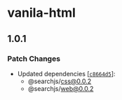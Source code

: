 # vanila-html

## 1.0.1

### Patch Changes

- Updated dependencies [[`c8664d5`](https://github.com/OutpostHQ/searchjs/commit/c8664d509188df0f0fd9c447e8cfb4f6a29714b8)]:
  - @searchjs/css@0.0.2
  - @searchjs/web@0.0.2
